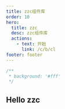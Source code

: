 ```yaml
---
title: zzc组件库
order: 10
hero:
  title: zzc
  desc: zzc组件库
  actions:
    - text: 开始
      link: /c/b/cl
footer: footer
---
```


```jsx | inline
/**
 * background: '#fff'
 */
```

## Hello zzc
